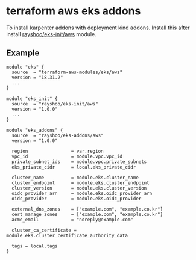 # terraform aws eks addons
To install karpenter addons with deployment kind addons. Install this after install [rayshoo/eks-init/aws](github.com/rayshoo/terraform-aws-eks-init) module.

## Example
```hcl
module "eks" {
  source  = "terraform-aws-modules/eks/aws"
  version = "18.31.2"
  ...
}

module "eks_init" {
  source  = "rayshoo/eks-init/aws"
  version = "1.0.0"
  ...
}

module "eks_addons" {
  source  = "rayshoo/eks-addons/aws"
  version = "1.0.0"

  region                = var.region
  vpc_id                = module.vpc.vpc_id
  private_subnet_ids    = module.vpc.private_subnets
  eks_private_cidr      = local.eks_private_cidr

  cluster_name          = module.eks.cluster_name
  cluster_endpoint      = module.eks.cluster_endpoint
  cluster_version       = module.eks.cluster_version
  oidc_provider_arn     = module.eks.oidc_provider_arn
  oidc_provider         = module.eks.oidc_provider

  external_dns_zones    = ["example.com", "example.co.kr"]
  cert_manage_zones     = ["example.com", "example.co.kr"]
  acme_email            = "noreply@example.com"

  cluster_ca_certificate = module.eks.cluster_certificate_authority_data

  tags = local.tags
}

```